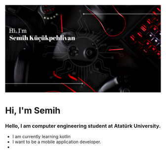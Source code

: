 <img src="https://github.com/Semihkp/Semihkp/blob/main/smhkckphlvn.png?raw=true" width="1200" hight="400">

<h1> Hi, I'm Semih</h1>

<h3> Hello, I am computer engineering student at Atatürk University.</h3>

<ul>
  <li>I am currently learning kotlin </li>
  <li>I want to be a mobile application developer.</li>
  <li> </li>
  
  
  </u>
